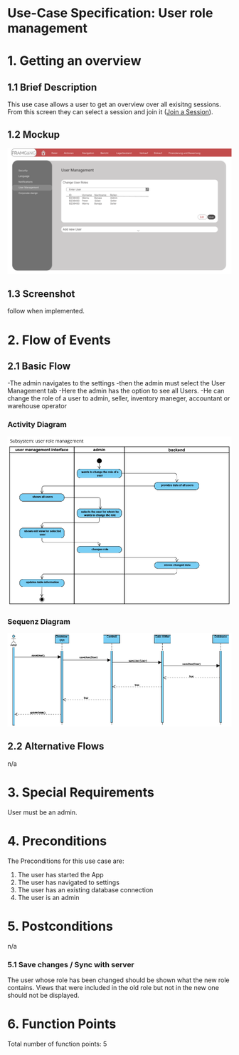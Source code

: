 
# Use-Case Specification: User role management

# 1. Getting an overview

## 1.1 Brief Description
This use case allows a user to get an overview over all exisitng sessions. From this screen they can select a session and join it ([Join a Session](./UC2_Join_Session.md)).

## 1.2 Mockup
![Mockup getting an overview](./User_Management.png?raw=true)

## 1.3 Screenshot
follow when implemented.

# 2. Flow of Events

## 2.1 Basic Flow
-The admin navigates to the settings
-then the admin must select the User Management tab
-Here the admin has the option to see all Users. 
-He can change the role of a user to admin, seller, inventory maneger, accountant or warehouse operator


### Activity Diagram
![Activity Diagram](./Activity_Diagram_User_Role_Management.png?raw=true)

### Sequenz Diagram
![Sequenz Diagram](./Sequenz_Diagram_User_Role_Management.png?raw=true)


## 2.2 Alternative Flows
n/a

# 3. Special Requirements
User must be an admin.

# 4. Preconditions
The Preconditions for this use case are:
1. The user has started the App
2. The user has navigated to settings
3. The user has an existing database connection
4. The user is an admin


# 5. Postconditions
n/a

### 5.1 Save changes / Sync with server
The user whose role has been changed should be shown what the new role contains. Views that were included in the old role but not in the new one should not be displayed.

# 6. Function Points

Total number of function points: 5
